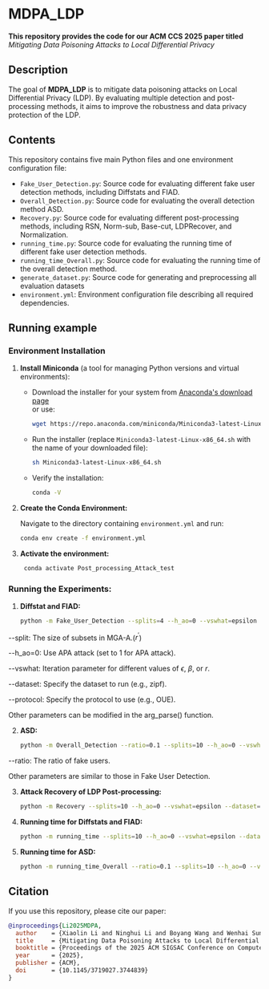 # MDPA_LDP

**This repository provides the code for our ACM CCS 2025 paper titled** *Mitigating Data Poisoning Attacks to Local Differential Privacy*

## Description
The goal of **MDPA_LDP** is to mitigate data poisoning attacks on Local Differential Privacy (LDP). By evaluating multiple detection and post-processing methods, it aims to improve the robustness and data privacy protection of the LDP.

## Contents

This repository contains five main Python files and one environment configuration file:


- `Fake_User_Detection.py`: Source code for evaluating different fake user detection methods, including Diffstats and FIAD.
- `Overall_Detection.py`: Source code for evaluating the overall detection method ASD.
- `Recovery.py`: Source code for evaluating different post-processing methods, including RSN, Norm-sub, Base-cut, LDPRecover, and Normalization.
- `running_time.py`: Source code for evaluating the running time of different fake user detection methods.
- `running_time_Overall.py`: Source code for evaluating the running time of the overall detection method.
- `generate_dataset.py`: Source code for generating and preprocessing all evaluation datasets
- `environment.yml`: Environment configuration file describing all required dependencies.

## Running example

### Environment Installation

1. **Install Miniconda** (a tool for managing Python versions and virtual environments):

   - Download the installer for your system from [Anaconda's download page](https://www.anaconda.com/download/success)  
     or use:
     ```bash
     wget https://repo.anaconda.com/miniconda/Miniconda3-latest-Linux-x86_64.sh
     ```
   - Run the installer (replace `Miniconda3-latest-Linux-x86_64.sh` with the name of your downloaded file):
     ```bash
     sh Miniconda3-latest-Linux-x86_64.sh
     ```
   - Verify the installation:
     ```bash
     conda -V
     ```

2. **Create the Conda Environment:**

   Navigate to the directory containing `environment.yml` and run:
   ```bash
   conda env create -f environment.yml

3. **Activate the environment:**

    ```bash
     conda activate Post_processing_Attack_test
     ```

### Running the Experiments:

1. **Diffstat and FIAD:**
    
    ```bash
    python -m Fake_User_Detection --splits=4 --h_ao=0 --vswhat=epsilon --dataset=zipf --protocol=OUE
   ```
--split: The size of subsets in MGA-A.($r^\prime$)

--h_ao=0: Use APA attack (set to 1 for APA attack).

--vswhat: Iteration parameter for different values of $\epsilon$, $\beta$, or $r$.

--dataset: Specify the dataset to run (e.g., zipf).

--protocol: Specify the protocol to use (e.g., OUE).

Other parameters can be modified in the arg_parse() function.

2. **ASD:**

    ```bash
    python -m Overall_Detection --ratio=0.1 --splits=10 --h_ao=0 --vswhat=epsilon --dataset=zipf --protocol=GRR
    ```
--ratio: The ratio of fake users.

Other parameters are similar to those in Fake User Detection.

3. **Attack Recovery of LDP Post-processing:**

    ```bash
    python -m Recovery --splits=10 --h_ao=0 --vswhat=epsilon --dataset=zipf --protocol=OUE
    ```
   
4. **Running time for Diffstats and FIAD:**
    
    ```bash
    python -m running_time --splits=10 --h_ao=0 --vswhat=epsilon --dataset=zipf --protocol=OUE
    ```
   
5. **Running time for ASD:**
    
    ```bash
    python -m running_time_Overall --ratio=0.1 --splits=10 --h_ao=0 --vswhat=epsilon --dataset=zipf --protocol=GRR
    ```
    
## Citation

If you use this repository, please cite our paper:

```bibtex
@inproceedings{Li2025MDPA,
  author    = {Xiaolin Li and Ninghui Li and Boyang Wang and Wenhai Sun},
  title     = {Mitigating Data Poisoning Attacks to Local Differential Privacy},
  booktitle = {Proceedings of the 2025 ACM SIGSAC Conference on Computer and Communications Security},
  year      = {2025},
  publisher = {ACM},
  doi       = {10.1145/3719027.3744839}
}
